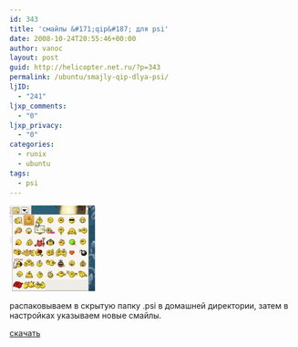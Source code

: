 ```yaml
---
id: 343
title: 'смайлы &#171;qip&#187; для psi'
date: 2008-10-24T20:55:46+00:00
author: vanoc
layout: post
guid: http://helicopter.net.ru/?p=343
permalink: /ubuntu/smajly-qip-dlya-psi/
ljID:
  - "241"
ljxp_comments:
  - "0"
ljxp_privacy:
  - "0"
categories:
  - runix
  - ubuntu
tags:
  - psi
---
```

[<img class="alignnone size-thumbnail wp-image-345" title="psi_smiles" src="/uploads/psi_smiles-150x150.jpg" alt="" width="150" height="150" />](/uploads/psi_smiles.jpg)

распаковываем в скрытую папку .psi в домашней директории, затем в настройках указываем новые смайлы.

[скачать](/uploads/iconsets.rar)